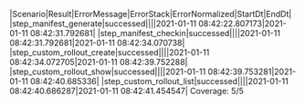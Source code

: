 |Scenario|Result|ErrorMessage|ErrorStack|ErrorNormalized|StartDt|EndDt|
|step_manifest_generate|successed||||2021-01-11 08:42:22.807173|2021-01-11 08:42:31.792681|
|step_manifest_checkin|successed||||2021-01-11 08:42:31.792681|2021-01-11 08:42:34.070738|
|step_custom_rollout_create|successed||||2021-01-11 08:42:34.072705|2021-01-11 08:42:39.752288|
|step_custom_rollout_show|successed||||2021-01-11 08:42:39.753281|2021-01-11 08:42:40.685336|
|step_custom_rollout_list|successed||||2021-01-11 08:42:40.686287|2021-01-11 08:42:41.454547|
Coverage: 5/5

